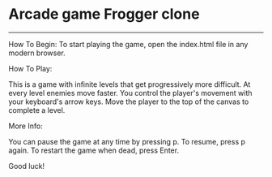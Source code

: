 # Arcade game Frogger clone
---------------------------

How To Begin:
To start playing the game, open the index.html file in any modern browser.

How To Play:

This is a game with infinite levels that get progressively more difficult.
At every level enemies move faster. You control the player's movement with
your keyboard's arrow keys. Move the player to the top of the canvas to
complete a level.

More Info:

You can pause the game at any time by pressing p. To resume, press p again.
To restart the game when dead, press Enter.

Good luck!

